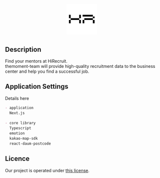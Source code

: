 <h1 align="center">
    <img src="https://github.com/themoment-team/HiRecruit-server/raw/master/assets/img/HR_Transparent.png" width="100px">
</h1>

## Description

Find your mentors at HiRecruit.  
themoment-team will provide high-quality recruitment data to the business center and help you find a successful job.

## Application Settings

Details here

```markdown
- application
  Next.js

- core library
  Typescript
  emotion
  kakao-map-sdk
  react-daum-postcode
```

## Licence

Our project is operated under [this license](LICENSE).
